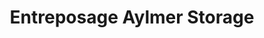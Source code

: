 ---
title: "Entreposage Aylmer Storage"
url: /gatineau/entreposage-aylmer-storage/
shop: storage rental
---